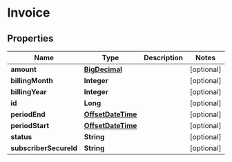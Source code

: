 
# Invoice

## Properties
Name | Type | Description | Notes
------------ | ------------- | ------------- | -------------
**amount** | [**BigDecimal**](BigDecimal.md) |  |  [optional]
**billingMonth** | **Integer** |  |  [optional]
**billingYear** | **Integer** |  |  [optional]
**id** | **Long** |  |  [optional]
**periodEnd** | [**OffsetDateTime**](OffsetDateTime.md) |  |  [optional]
**periodStart** | [**OffsetDateTime**](OffsetDateTime.md) |  |  [optional]
**status** | **String** |  |  [optional]
**subscriberSecureId** | **String** |  |  [optional]



